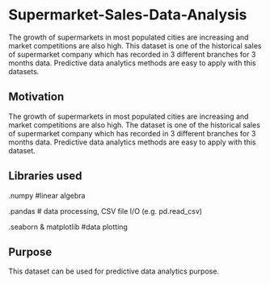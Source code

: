 # Supermarket-Sales-Data-Analysis
The growth of supermarkets in most populated cities are increasing and market competitions are also high. This dataset is one of the historical sales of supermarket company which has recorded in 3 different branches for 3 months data. Predictive data analytics methods are easy to apply with this datasets.

## Motivation

The growth of supermarkets in most populated cities are increasing and market competitions are also high. The dataset is one of the historical sales of supermarket company which has recorded in 3 different branches for 3 months data. Predictive data analytics methods are easy to apply with this dataset.

## Libraries used

.numpy #linear algebra

.pandas # data processing, CSV file I/O (e.g. pd.read_csv)

.seaborn & matplotlib #data plotting


## Purpose

This dataset can be used for predictive data analytics purpose.
